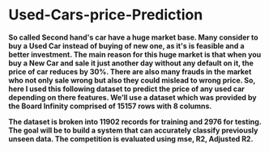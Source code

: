 # Used-Cars-price-Prediction


**So called Second hand's car have a huge market base. Many consider to buy a Used Car instead of buying of new one, as it's is feasible and a better investment.
The main reason for this huge market is that when you buy a New Car and sale it just another day without any default on it, the price of car reduces by 30%.
There are also many frauds in the market who not only sale wrong but also they could mislead to wrong price.
So, here I used this following dataset to predict the price of any used car depending on there features.
We’ll use a dataset which was provided by the Board Infinity comprised of 15157 rows    with 8 columns.**

**The dataset is broken into 11902 records for training and 2976 for testing. The goal will be to build a system that can accurately classify previously unseen data. The competition is evaluated using mse, R2, Adjusted R2.**


